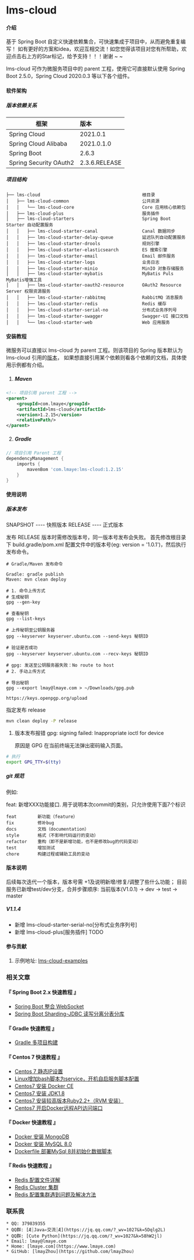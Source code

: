 # lms-cloud

#### 介绍

  基于 Spring Boot 自定义快速依赖集合，可快速集成于项目中，从而避免重复编写！ 
如有更好的方案和idea，欢迎互相交流！如您觉得该项目对您有所帮助，欢迎点击右上方的Star标记，给予支持！！！谢谢 ~ ~

  lms-cloud 可作为微服务项目中的 parent 工程，使用它可直接默认使用 Spring Boot 2.5.0，Spring Cloud 2020.0.3 等以下各个组件。

#### 软件架构

##### 版本依赖关系

| 框架                   | 版本          |
| ---------------------- | :------------ |
| Spring Cloud           | 2021.0.1      |
| Spring Cloud Alibaba   | 2021.0.1.0    |
| Spring Boot            | 2.6.3         |
| Spring Security OAuth2 | 2.3.6.RELEASE |

##### 项目结构

```text
├── lms-cloud										根目录
│   ├── lms-cloud-common							公共资源
│   │   └── lms-cloud-core							Core 应用核心依赖包
│   ├── lms-cloud-plus                              服务插件
│   ├── lms-cloud-starters							Spring Boot Starter 自动配置服务
│   │   ├── lms-cloud-starter-canal					Canal 数据同步
│   │   ├── lms-cloud-starter-delay-queue           延迟队列自动配置服务
│   │   ├── lms-cloud-starter-drools				规则引擎
│   │   ├── lms-cloud-starter-elasticsearch			ES 搜索引擎
│   │   ├── lms-cloud-starter-email					Email 邮件服务
│   │   ├── lms-cloud-starter-logs					业务日志
│   │   ├── lms-cloud-starter-minio					MinIO 对象存储服务
│   │   ├── lms-cloud-starter-mybatis				MyBatis Puls MyBatis增强工具
│   │   ├── lms-cloud-starter-oauth2-resource		OAuth2 Resource Server 权限资源服务
│   │   ├── lms-cloud-starter-rabbitmq				RabbitMQ 消息服务
│   │   ├── lms-cloud-starter-redis				    Redis 缓存
│   │   ├── lms-cloud-starter-serial-no				分布式业务序列号
│   │   ├── lms-cloud-starter-swagger				Swagger-UI 接口文档
│   │   └── lms-cloud-starter-web					Web 应用服务
```

#### 安装教程

  微服务可以直接以 lms-cloud 为 parent 工程。则该项目的 Spring 版本默认为 lms-cloud 引用的[版本](#版本依赖关系)，
如果想直接引用某个依赖则看各个依赖的文档，具体使用示例都有介绍。

1. ##### Maven

```xml
<!-- 项目引用 parent 工程 -->
<parent>
    <groupId>com.lmaye</groupId>
    <artifactId>lms-cloud</artifactId>
    <version>1.2.15</version>
    <relativePath/>
</parent>
```

2. ##### Gradle

```groovy
// 项目引用 Parent 工程
dependencyManagement {
    imports {
        mavenBom 'com.lmaye:lms-cloud:1.2.15'
    }
}
```

#### 使用说明

##### 版本发布

SNAPSHOT    ----  快照版本
RELEASE     ----  正式版本

发布 RELEASE 版本时需修改版本号，同一版本号发布会失败。
首先修改根目录下 build.gradle/pom.xml 配置文件中的版本号(eg: version = '1.0.1')，然后执行发布命令。

```text
# Gradle/Maven 发布命令

Gradle: gradle publish
Maven: mvn clean deploy
```

```shell
# 1. 命令上传方式
# 生成秘钥
gpg --gen-key

# 查看秘钥
gpg --list-keys

# 上传秘钥至公钥服务器
gpg --keyserver keyserver.ubuntu.com --send-keys 秘钥ID

# 验证是否成功
gpg --keyserver keyserver.ubuntu.com --recv-keys 秘钥ID

# gpg: 发送至公钥服务器失败：No route to host
# 2. 手动上传方式

# 导出秘钥
gpg --export lmay@lmaye.com > ~/Downloads/gpg.pub

https://keys.openpgp.org/upload
```

指定发布 release
```bash
mvn clean deploy -P release
```

1.  版本发布报错 gpg: signing failed: Inappropriate ioctl for device

    原因是 GPG 在当前终端无法弹出密码输入页面。

```bash
# 执行
export GPG_TTY=$(tty)
```

##### git 规范

例如:

feat: 新增XXX功能接口.
用于说明本次commit的类别，只允许使用下面7个标识

```text
feat        新功能（feature）
fix         修补bug
docs        文档（documentation）
style       格式（不影响代码运行的变动）
refactor    重构（即不是新增功能，也不是修改bug的代码变动）
test        增加测试
chore       构建过程或辅助工具的变动
```

#### 版本说明

后续每次迭代一个版本，版本号需 +1及说明新增/修复/调整了些什么功能；
目前服务已新增test/dev分支，合并步骤顺序: 当前版本(V1.0.1) -> dev -> test -> master

##### V1.1.4

- 新增 lms-cloud-starter-serial-no[分布式业务序列号]
- 新增 lms-cloud-plus[服务插件] TODO


#### 参与贡献

1.  示例地址: [lms-cloud-examples](https://gitee.com/lmay/spring-boot-examples/tree/master/lms-cloud-examples)

### 相关文章

#### 『 Spring Boot 2.x 快速教程 』
- [Spring Boot 整合 WebSocket](https://www.lmaye.com/2018/12/06/20181206163745/)
- [Spring Boot Sharding-JDBC 读写分离分表分库](https://www.lmaye.com/2021/01/29/20210129000510/)

#### 『 Gradle 快速教程 』
- [Gradle 多项目构建](https://www.lmaye.com/2021/01/29/20210129145644/)

#### 『 Centos 7 快速教程 』
- [Centos 7 静态IP设置](https://www.lmaye.com/2017/12/22/20180809103359/)
- [Linux增加bash脚本为service，开机自启服务脚本配置](https://www.lmaye.com/2017/12/23/20180809103413/)
- [Centos7 安装 Docker CE](hhttps://www.lmaye.com/2019/04/28/20190428183357/)
- [Centos7 安装 JDK1.8](https://www.lmaye.com/2019/04/29/20190429005630/)
- [Centos7 安装较高版本Ruby2.2+（RVM 安装）](https://www.lmaye.com/2019/01/24/20190124223042/)
- [Centos7 开启Docker远程API访问端口](https://www.lmaye.com/2019/06/04/20190604230713/)

#### 『 Docker 快速教程 』
- [Docker 安装 MongoDB](https://www.lmaye.com/2019/05/06/20190506232452/)
- [Docker 安装 MySQL 8.0](https://www.lmaye.com/2019/05/22/20190522162930/)
- [Dockerfile 部署MySql 8并初始化数据脚本](https://www.lmaye.com/2019/06/02/20190602133656/)

#### 『 Redis 快速教程 』
- [Redis 配置文件详解](https://www.lmaye.com/2018/09/06/20180906002632/)
- [Redis Cluster 集群](https://www.lmaye.com/2019/01/24/20190124212849/)
- [Redis 配置集群遇到问题及解决方法](https://www.lmaye.com/2019/01/24/20190124223656/)

### 联系我
    * QQ: 379839355
    * QQ群: [Æ┊Java✍交流┊Æ](https://jq.qq.com/?_wv=1027&k=5Dqlg2L)
    * QQ群: [Cute Python](https://jq.qq.com/?_wv=1027&k=58hW2jl)
    * Email: lmay@lmaye.com
    * Home: [lmaye.com](https://www.lmaye.com)
    * GitHub: [lmayZhou](https://github.com/lmayZhou)
